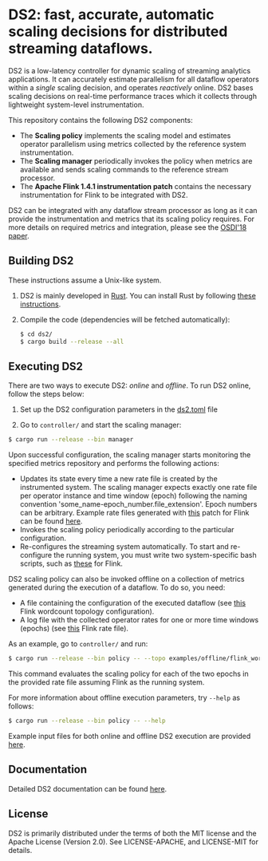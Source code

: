 # DS2: fast, accurate, automatic scaling decisions for distributed streaming dataflows.

DS2 is a low-latency controller for dynamic scaling of streaming analytics applications. It can accurately estimate parallelism for all dataflow operators within a _single_ scaling decision, and operates _reactively_ online. DS2 bases scaling decisions on real-time performance traces which it collects through lightweight system-level instrumentation.

This repository contains the following DS2 components:
* The **Scaling policy** implements the scaling model and estimates operator parallelism using metrics collected by the reference system instrumentation.
* The **Scaling manager** periodically invokes the policy when metrics are available and sends scaling commands to the reference stream processor.
* The **Apache Flink 1.4.1 instrumentation patch** contains the necessary instrumentation for Flink to be integrated with DS2.

DS2 can be integrated with any dataflow stream processor as long as it can provide the instrumentation and metrics that its scaling policy requires. For more details on required metrics and integration, please see the [OSDI'18 paper](https://www.usenix.org/system/files/osdi18-kalavri.pdf).

## Building DS2
These instructions assume a Unix-like system.

1. DS2 is mainly developed in [Rust](https://www.rust-lang.org). You can install Rust by following [these instructions](https://www.rust-lang.org/downloads.html).

2. Compile the code (dependencies will be fetched automatically):
    ```bash
    $ cd ds2/
    $ cargo build --release --all
    ```

## Executing DS2 

There are two ways to execute DS2: _online_ and _offline_. To run DS2 online, follow the steps below:

1. Set up the DS2 configuration parameters in the [ds2.toml](https://github.com/strymon-system/ds2/blob/master/controller/config/ds2.toml) file

2. Go to `controller/` and start the scaling manager:

```bash
$ cargo run --release --bin manager
```

Upon successful configuration, the scaling manager starts monitoring the specified metrics repository and performs the following actions:

* Updates its state every time a new rate file is created by the instrumented system. The scaling manager expects exactly one rate file per operator instance and time window (epoch) following the naming convention 'some_name-epoch_number.file_extension'. Epoch numbers can be arbitrary. Example rate files generated with [this](https://github.com/strymon-system/ds2/tree/master/flink-instrumentation) patch for Flink can be found [here](https://github.com/strymon-system/ds2/tree/master/controller/examples/flink_wordcount_rates).
* Invokes the scaling policy periodically according to the particular configuration.
* Re-configures the streaming system automatically. To start and re-configure the running system, you must write two system-specific bash scripts, such as [these](https://github.com/strymon-system/ds2/tree/master/flink-scaling-scripts) for Flink.

DS2 scaling policy can also be invoked offline on a collection of metrics generated during the execution of a dataflow. To do so, you need:

* A file containing the configuration of the executed dataflow (see [this](https://github.com/strymon-system/ds2/blob/master/controller/examples/offline/flink_wordcount_topology.csv) Flink wordcount topology configuration).
* A log file with the collected operator rates for one or more time windows (epochs) (see [this](https://github.com/strymon-system/ds2/blob/master/controller/examples/offline/flink_rates.log) Flink rate file).

As an example, go to `controller/` and run:

```bash
$ cargo run --release --bin policy -- --topo examples/offline/flink_wordcount_topology.csv --rates examples/offline/flink_rates.log --system flink
```
This command evaluates the scaling policy for each of the two epochs in the provided rate file assuming Flink as the running system.

For more information about offline execution parameters, try `--help` as follows:

```bash
$ cargo run --release --bin policy -- --help
```

Example input files for both online and offline DS2 execution are provided [here](https://github.com/strymon-system/ds2/tree/master/controller/examples).

## Documentation

Detailed DS2 documentation can be found [here](http://strymon.systems.ethz.ch/ds2/doc/ds2/index.html).

## License

DS2 is primarily distributed under the terms of both the MIT license and the Apache License (Version 2.0).
See LICENSE-APACHE, and LICENSE-MIT for details.
